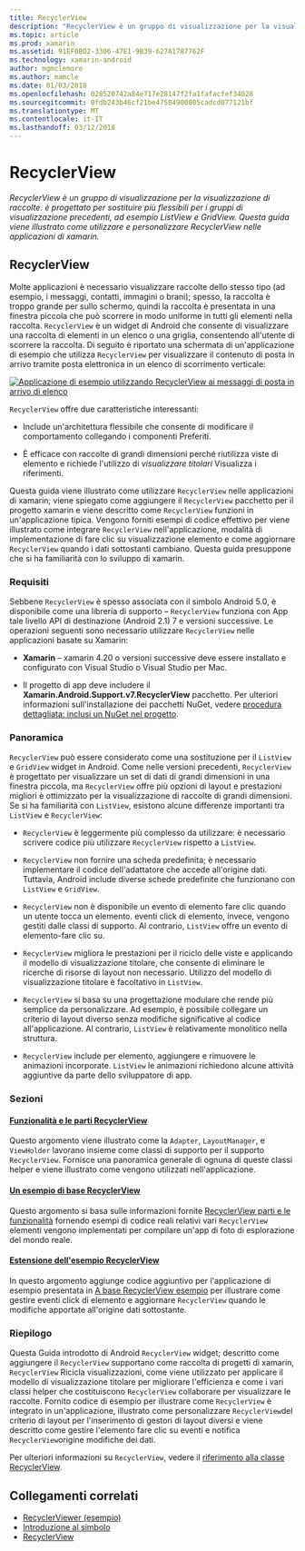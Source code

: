 ```yaml
---
title: RecyclerView
description: "RecyclerView è un gruppo di visualizzazione per la visualizzazione di raccolte. è progettato per sostituire più flessibili per i gruppi di visualizzazione precedenti, ad esempio ListView e GridView.  Questa guida viene illustrato come utilizzare e personalizzare RecyclerView nelle applicazioni di xamarin."
ms.topic: article
ms.prod: xamarin
ms.assetid: 91EF0BD2-3306-47E1-9B39-627A1787762F
ms.technology: xamarin-android
author: mgmclemore
ms.author: mamcle
ms.date: 01/03/2018
ms.openlocfilehash: 028520742a84e717e28147f2fa1fafacfef34028
ms.sourcegitcommit: 0fdb243b46cf21be47584900805cadcd077121bf
ms.translationtype: MT
ms.contentlocale: it-IT
ms.lasthandoff: 03/12/2018
---
```

# <a name="recyclerview"></a>RecyclerView

_RecyclerView è un gruppo di visualizzazione per la visualizzazione di raccolte. è progettato per sostituire più flessibili per i gruppi di visualizzazione precedenti, ad esempio ListView e GridView.  Questa guida viene illustrato come utilizzare e personalizzare RecyclerView nelle applicazioni di xamarin._

## <a name="recyclerview"></a>RecyclerView

Molte applicazioni è necessario visualizzare raccolte dello stesso tipo (ad esempio, i messaggi, contatti, immagini o brani); spesso, la raccolta è troppo grande per sullo schermo, quindi la raccolta è presentata in una finestra piccola che può scorrere in modo uniforme in tutti gli elementi nella raccolta.
`RecyclerView` è un widget di Android che consente di visualizzare una raccolta di elementi in un elenco o una griglia, consentendo all'utente di scorrere la raccolta. Di seguito è riportato una schermata di un'applicazione di esempio che utilizza `RecyclerView` per visualizzare il contenuto di posta in arrivo tramite posta elettronica in un elenco di scorrimento verticale:

[![Applicazione di esempio utilizzando RecyclerView ai messaggi di posta in arrivo di elenco](images/01-recyclerview-example-sml.png)](images/01-recyclerview-example.png#lightbox)

`RecyclerView` offre due caratteristiche interessanti:

-  Include un'architettura flessibile che consente di modificare il comportamento collegando i componenti Preferiti.

-  È efficace con raccolte di grandi dimensioni perché riutilizza viste di elemento e richiede l'utilizzo di *visualizzare titolari* Visualizza i riferimenti.

Questa guida viene illustrato come utilizzare `RecyclerView` nelle applicazioni di xamarin; viene spiegato come aggiungere il `RecyclerView` pacchetto per il progetto xamarin e viene descritto come `RecyclerView` funzioni in un'applicazione tipica. Vengono forniti esempi di codice effettivo per viene illustrato come integrare `RecyclerView` nell'applicazione, modalità di implementazione di fare clic su visualizzazione elemento e come aggiornare `RecyclerView` quando i dati sottostanti cambiano. Questa guida presuppone che si ha familiarità con lo sviluppo di xamarin.


### <a name="requirements"></a>Requisiti

Sebbene `RecyclerView` è spesso associata con il simbolo Android 5.0, è disponibile come una libreria di supporto &ndash; `RecyclerView` funziona con App tale livello API di destinazione (Android 2.1) 7 e versioni successive. Le operazioni seguenti sono necessario utilizzare `RecyclerView` nelle applicazioni basate su Xamarin:

-  **Xamarin** &ndash; xamarin 4.20 o versioni successive deve essere installato e configurato con Visual Studio o Visual Studio per Mac.

-  Il progetto di app deve includere il **Xamarin.Android.Support.v7.RecyclerView** pacchetto. Per ulteriori informazioni sull'installazione dei pacchetti NuGet, vedere [procedura dettagliata: inclusi un NuGet nel progetto](https://docs.microsoft.com/visualstudio/mac/nuget-walkthrough).


### <a name="overview"></a>Panoramica

`RecyclerView` può essere considerato come una sostituzione per il `ListView` e `GridView` widget in Android. Come nelle versioni precedenti, `RecyclerView` è progettato per visualizzare un set di dati di grandi dimensioni in una finestra piccola, ma `RecyclerView` offre più opzioni di layout e prestazioni migliori è ottimizzato per la visualizzazione di raccolte di grandi dimensioni. Se si ha familiarità con `ListView`, esistono alcune differenze importanti tra `ListView` e `RecyclerView`:

-   `RecyclerView` è leggermente più complesso da utilizzare: è necessario scrivere codice più utilizzare `RecyclerView` rispetto a `ListView`.

-   `RecyclerView` non fornire una scheda predefinita; è necessario implementare il codice dell'adattatore che accede all'origine dati. Tuttavia, Android include diverse schede predefinite che funzionano con `ListView` e `GridView`.

-   `RecyclerView` non è disponibile un evento di elemento fare clic quando un utente tocca un elemento. eventi click di elemento, invece, vengono gestiti dalle classi di supporto. Al contrario, `ListView` offre un evento di elemento-fare clic su.

-   `RecyclerView` migliora le prestazioni per il riciclo delle viste e applicando il modello di visualizzazione titolare, che consente di eliminare le ricerche di risorse di layout non necessario. Utilizzo del modello di visualizzazione titolare è facoltativo in `ListView`.

-   `RecyclerView` si basa su una progettazione modulare che rende più semplice da personalizzare. Ad esempio, è possibile collegare un criterio di layout diverso senza modifiche significative al codice all'applicazione.
    Al contrario, `ListView` è relativamente monolitico nella struttura.

-   `RecyclerView` include per elemento, aggiungere e rimuovere le animazioni incorporate. `ListView` le animazioni richiedono alcune attività aggiuntive da parte dello sviluppatore di app.


### <a name="sections"></a>Sezioni

#### <a name="recyclerview-parts-and-functionalityandroiduser-interfacelayoutsrecycler-viewparts-and-functionalitymd"></a>[Funzionalità e le parti RecyclerView](~/android/user-interface/layouts/recycler-view/parts-and-functionality.md)

Questo argomento viene illustrato come la `Adapter`, `LayoutManager`, e `ViewHolder` lavorano insieme come classi di supporto per il supporto `RecyclerView`.
Fornisce una panoramica generale di ognuna di queste classi helper e viene illustrato come vengono utilizzati nell'applicazione.

#### <a name="a-basic-recyclerview-exampleandroiduser-interfacelayoutsrecycler-viewrecyclerview-examplemd"></a>[Un esempio di base RecyclerView](~/android/user-interface/layouts/recycler-view/recyclerview-example.md)

Questo argomento si basa sulle informazioni fornite [RecyclerView parti e le funzionalità](~/android/user-interface/layouts/recycler-view/parts-and-functionality.md) fornendo esempi di codice reali relativi vari `RecyclerView` elementi vengono implementati per compilare un'app di foto di esplorazione del mondo reale.

#### <a name="extending-the-recyclerview-exampleandroiduser-interfacelayoutsrecycler-viewextending-the-examplemd"></a>[Estensione dell'esempio RecyclerView](~/android/user-interface/layouts/recycler-view/extending-the-example.md)

In questo argomento aggiunge codice aggiuntivo per l'applicazione di esempio presentata in [A base RecyclerView esempio](~/android/user-interface/layouts/recycler-view/recyclerview-example.md) per illustrare come gestire eventi click di elemento e aggiornare `RecyclerView` quando le modifiche apportate all'origine dati sottostante.


### <a name="summary"></a>Riepilogo

Questa Guida introdotto di Android `RecyclerView` widget; descritto come aggiungere il `RecyclerView` supportano come raccolta di progetti di xamarin, `RecyclerView` Ricicla visualizzazioni, come viene utilizzato per applicare il modello di visualizzazione titolare per migliorare l'efficienza e come i vari classi helper che costituiscono `RecyclerView` collaborare per visualizzare le raccolte. Fornito codice di esempio per illustrare come `RecyclerView` è integrato in un'applicazione, illustrato come personalizzare `RecyclerView`del criterio di layout per l'inserimento di gestori di layout diversi e viene descritto come gestire l'elemento fare clic su eventi e notifica `RecyclerView`origine modifiche dei dati.

Per ulteriori informazioni su `RecyclerView`, vedere il [riferimento alla classe RecyclerView](https://developer.android.com/reference/android/support/v7/widget/RecyclerView.html).


## <a name="related-links"></a>Collegamenti correlati

- [RecyclerViewer (esempio)](https://developer.xamarin.com/samples/monodroid/android5.0/RecyclerViewer)
- [Introduzione al simbolo](~/android/platform/lollipop.md)
- [RecyclerView](https://developer.android.com/reference/android/support/v7/widget/RecyclerView.html)
